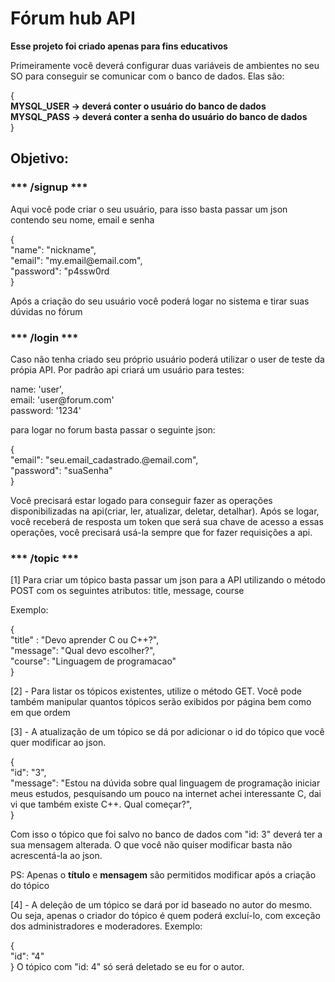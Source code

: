 
<h1>Fórum hub API</h1>

<strong>Esse projeto foi criado apenas para fins educativos</strong>

<p>Primeiramente você deverá configurar duas variáveis de ambientes no seu SO para conseguir se comunicar com o banco de dados. Elas são:</p>
<p>{<br>
	<strong>MYSQL_USER -> deverá conter o usuário do banco de dados<br>
	MYSQL_PASS -> deverá conter a senha do usuário do banco de dados</strong><br>
}</p>

<h2>Objetivo:</h2>

<h3>*** /signup ***</h3>

<p>Aqui você pode criar o seu usuário, para isso basta passar um json contendo seu nome, email e senha</p>
<p>{<br>
"name": "nickname",<br>
"email": "my.email@email.com",<br>
"password": "p4ssw0rd<br>
}</p>

<p>Após a criação do seu usuário você poderá logar no sistema e tirar suas dúvidas no fórum</p>

<h3>*** /login ***</h3>

<p>Caso não tenha criado seu próprio usuário poderá utilizar o user de teste da própia API. Por padrão api criará um usuário para testes:</p>

<p>name: 'user',<br>
email: 'user@forum.com'<br>
password: '1234'</p>

<p>para logar no forum basta passar o seguinte json:</p>

<p>{<br>
  "email": "seu.email_cadastrado.@email.com",<br>
  "password": "suaSenha"<br>
}</p>

<p>Você precisará estar logado para conseguir fazer as operações disponibilizadas na api(criar, ler, atualizar, deletar, detalhar).
Após se logar, você receberá de resposta um token que será sua chave de acesso a essas operações, você precisará usá-la sempre que for fazer requisições a api.</p>

<h3>*** /topic ***</h3>
[1]  Para criar um tópico basta passar um json para a API utilizando o método POST com os seguintes atributos: title, message, course

<p>Exemplo:

{<br>
	"title" : "Devo aprender C ou C++?",<br>
	"message": "Qual devo escolher?",<br>
	"course": "Linguagem de programacao"<br>
}</p>

[2] - Para listar os tópicos existentes, utilize o método GET. Você pode também manipular quantos tópicos serão exibidos por página bem como em que ordem

[3] - A atualização de um tópico se dá por adicionar o id do tópico que você quer modificar ao json.
<p>{<br>
	"id": "3",<br>
	"message": "Estou na dúvida sobre qual linguagem de programação iniciar meus estudos, pesquisando um pouco na internet achei interessante C, dai vi que também existe C++. Qual começar?",<br>
}</p>

<p>Com isso o tópico que foi salvo no banco de dados com "id: 3" deverá ter a sua mensagem alterada. O que você não quiser modificar basta não acrescentá-la ao json.</p>

PS: Apenas o **título** e **mensagem** são permitidos modificar após a criação do tópico

[4] - A deleção de um tópico se dará por id baseado no autor do mesmo. Ou seja, apenas o criador do tópico é quem poderá excluí-lo, com exceção dos administradores e moderadores.
Exemplo:
<p>
{<br>
"id": "4"<br>
}
O tópico com "id: 4" só será deletado se eu for o autor.
</p>
